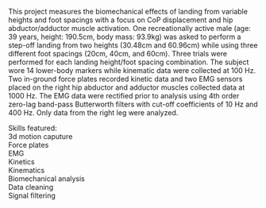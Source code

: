 This project measures the biomechanical effects of landing from variable heights and foot spacings with a focus on CoP displacement and hip abductor/adductor muscle activation. One recreationally active male (age: 39 years, height: 190.5cm, body mass: 93.9kg) was asked to perform a step-off landing from two heights (30.48cm and 60.96cm) while using three different foot spacings (20cm, 40cm, and 60cm). Three trials were performed for each landing height/foot spacing combination. The subject wore 14 lower-body markers while kinematic data were collected at 100 Hz. Two in-ground force plates recorded kinetic data and two EMG sensors placed on the right hip abductor and adductor muscles collected data at 1000 Hz. The EMG data were rectified prior to analysis using 4th order zero-lag band-pass Butterworth filters with cut-off coefficients of 10 Hz and 400 Hz. Only data from the right leg were analyzed.  

Skills featured:  
3d motion caputure  
Force plates  
EMG  
Kinetics  
Kinematics  
Biomechanical analysis  
Data cleaning  
Signal filtering

